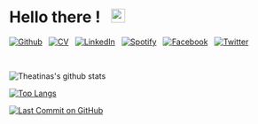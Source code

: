 <h1>
Hello there ! &nbsp; <img src="https://raw.githubusercontent.com/MartinHeinz/MartinHeinz/master/wave.gif" width="25px">
</h1>

<!-- Please don't remove this: Grab your social icons from https://github.com/carlsednaoui/gitsocial -->

<!-- display the social media buttons in your README -->

[![Github][3_icon3]][3]
&nbsp;
[![CV][8_icon]][6]
&nbsp;
[![LinkedIn][4_icon2]][4]
&nbsp;
[![Spotify][5_icon]][5]
&nbsp;
[![Facebook][6_icon]][2]
&nbsp;
[![Twitter][7_icon]][1]

<br>

<!-- links to social media icons -->
<!-- no need to change these -->

<!-- icons with padding -->
[1_icon]: http://i.imgur.com/tXSoThF.png (twitter icon with padding)
[2_icon]: http://i.imgur.com/P3YfQoD.png (facebook icon with padding)
[3_icon1]: http://i.imgur.com/0o48UoR.png (github icon with padding)
[4_icon1]: https://img.shields.io/badge/LinkedIn-0077B5?style=for-the-badge&logo=linkedin&logoColor=black

<!-- icons without padding -->

[1.2]: http://i.imgur.com/wWzX9uB.png (twitter icon without padding)
[2.2]: http://i.imgur.com/fep1WsG.png (facebook icon without padding)
[3_icon2]: http://i.imgur.com/9I6NRUm.png (github icon without padding)
[3_icon3]: https://img.shields.io/badge/GitHub-100000?style=for-the-badge&logo=github&logoColor=white
[4_icon2]: https://img.shields.io/badge/LinkedIn-0077B5?style=for-the-badge&logo=linkedin&logoColor=black
[5_icon]: https://img.shields.io/badge/Spotify-1ED760?&style=for-the-badge&logo=spotify&logoColor=black
[6_icon]: https://img.shields.io/badge/Facebook-1877F2?style=for-the-badge&logo=facebook&logoColor=black
[7_icon]: https://img.shields.io/badge/Twitter-1DA1F2?style=for-the-badge&logo=twitter&logoColor=black
[8_icon]: https://img.shields.io/badge/Resumé-4285F4?style=for-the-badge&logo=google-drive&logoColor=black

<!-- links to your social media accounts -->
<!-- update these accordingly -->

[1]: http://www.twitter.com/doyouevenexist_
[2]: http://www.facebook.com/theatina
[3]: http://theatina.github.io/
[4]: https://linkedin.com/in/theatinakylafi
[5]: https://open.spotify.com/user/theatrina9?si=NZNM2YzyRU2EhDPKfWBjMA
[6]: https://drive.google.com/file/d/1KRaBEPSmlHBEkrIS1NSgSkiojLTY1MLD/view?usp=sharing

<!-- Please don't remove this: Grab your social icons from https://github.com/carlsednaoui/gitsocial -->


![Theatinas's github stats](https://github-readme-stats.vercel.app/api?username=theatina&show_icons=true&theme=react&hide_title=true&line_height=22pt)

[![Top Langs](https://github-readme-stats.vercel.app/api/top-langs/?username=theatina&layout=compact)](https://github.com/theatina/github-readme-stats)

[![Last Commit on GitHub](https://img.shields.io/badge/last%20commit-08--12--2020-blue)](https://github.com/theatina/AoC_2020)




<!-- OLD CODE -->

<!--[![GitHub followers](https://img.shields.io/github/followers/theatina?label=Follow&style=social)](https://github.com/theatina/?tab=followers) 
&nbsp;&nbsp; [![Twitter](http://i.imgur.com/wWzX9uB.png)](https://twitter.com/doYouEvenExist_)
&nbsp;&nbsp; [![LinkedIn](https://img.shields.io/badge/LinkedIn--_.svg?style=social&logo=linkedin)](https://linkedin.com/in/theatinakylafi)-->

<!-- [<img src="https://raw.githubusercontent.com/Raymo111/Raymo111/master/intro.gif" alt="👋 Hi there!  (I'm Theat(rina Kyl|ina Kyl)| Do you even exist ? !)" title="👋 Hi there! I'm (Raymo(111|nd Li)|https://raymond.li)"/>](https://raymond.li/) -->

<!-- ![Visitor Badge](https://visitor-badge.laobi.icu/badge?page_id=theatina.theatina)-->

<!--
**theatina/theatina** is a ✨ _special_ ✨ repository because its `README.md` (this file) appears on your GitHub profile.

Here are some ideas to get you started:

- 🔭 I’m currently working on ...
- 🌱 I’m currently learning ...
- 👯 I’m looking to collaborate on ...
- 🤔 I’m looking for help with ...
- 💬 Ask me about ...
- 📫 How to reach me: ...
- 😄 Pronouns: ...
- ⚡ Fun fact: ...
-->

